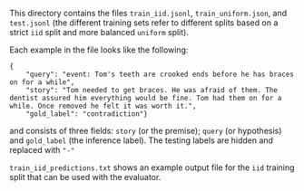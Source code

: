 This directory contains the files `train_iid.jsonl`, `train_uniform.json`, and `test.jsonl` (the different training sets refer to different splits based on a strict `iid` split and more balanced `uniform` split).

Each example in the file looks like the following:
```
{
    "query": "event: Tom's teeth are crooked ends before he has braces on for a while",
    "story": "Tom needed to get braces. He was afraid of them. The dentist assured him everything would be fine. Tom had them on for a while. Once removed he felt it was worth it.",
    "gold_label": "contradiction"}
```
and consists of three fields: `story` (or the premise); `query` (or hypothesis) and `gold_label` (the inference label). The testing labels are hidden and replaced with `"-"`

`train_iid_predictions.txt` shows an example output file for the `iid` training split that can be used with the evaluator. 
